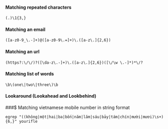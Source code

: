 #### Matching repeated characters

```
(.)\1{3,}
```
#### Matching an email
```
([a-z0-9_\.-]+)@([a-z0-9\.=]+)\.([a-z\.]{2,6})
```
#### Matching an url
```
(https?:\/\/)?([\da-z\.-]+)\.([a-z\.]{2,6})([\/\w \.-]*)*\/?
```
#### Matching list of words
```
\b\(one\|two\|three\)\b
```
#### Lookaround (Lookahead and Lookbehind)

###$ Matching vietnamese mobile number in string format
```
egrep "((không|một|hai|ba|bốn|năm|lăm|sáu|bảy|tám|chín|mười|mươi)\s+){6,}" yourifle
```
